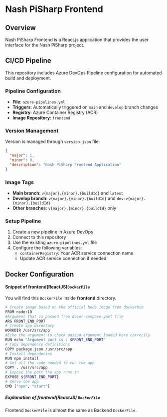 # Nash PiSharp Frontend

## Overview

Nash PiSharp Frontend is a React.js application that provides the user interface for the Nash PiSharp project.

## CI/CD Pipeline

This repository includes Azure DevOps Pipeline configuration for automated build and deployment.

### Pipeline Configuration

- **File**: `azure-pipelines.yml`
- **Triggers**: Automatically triggered on `main` and `develop` branch changes
- **Registry**: Azure Container Registry (ACR)
- **Image Repository**: `frontend`

### Version Management

Version is managed through `version.json` file:
```json
{
  "major": 1,
  "minor": 0,
  "description": "Nash PiSharp Frontend Application"
}
```

### Image Tags

- **Main branch**: `v{major}.{minor}.{buildId}` and `latest`
- **Develop branch**: `v{major}.{minor}.{buildId}` and `dev-v{major}.{minor}.{buildId}`
- **Other branches**: `v{major}.{minor}.{buildId}` only

### Setup Pipeline

1. Create a new pipeline in Azure DevOps
2. Connect to this repository
3. Use the existing `azure-pipelines.yml` file
4. Configure the following variables:
   - `containerRegistry`: Your ACR service connection name
   - Update ACR service connection if needed

## Docker Configuration

#### Snippet of frontend(ReactJS)`DockerFile`

You will find this `DockerFile` inside **frontend** directory. 

```bash
# Create image based on the official Node image from dockerhub
FROM node:10
#Argument that is passed from docer-compose.yaml file
ARG FRONT_END_PORT
# Create app directory
WORKDIR /usr/src/app
#Echo the argument to check passed argument loaded here correctly
RUN echo "Argument port is : $FRONT_END_PORT"
# Copy dependency definitions
COPY package.json /usr/src/app
# Install dependecies
RUN npm install
# Get all the code needed to run the app
COPY . /usr/src/app
# Expose the port the app runs in
EXPOSE ${FRONT_END_PORT}
# Serve the app
CMD ["npm", "start"]
```
##### Explanation of frontend(ReactJS) `DockerFile`

Frontend `DockerFile` is almost the same as Backend `DockerFile`.
